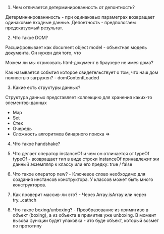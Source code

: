 1. Чем отличается детерминированность от депонтность? 

Детермининрованнность - при одинаковых параметрах возвращает одинаковые входные данные. Депонтность - предпологаем предсказуемый результат.

2. Что такое DOM?

Расшифровывает как document object model - объектная модель документа. Он нужен для того,
что 

Можем ли мы отрисовать html-документ в браузере не имея дома? 

Как называется события которое свидетельствует о том, что наш дом полностью загружен? -
domContentLoaded

3. Какие есть структуры данных? 

Структура данных представляет коллекцию для хранения каких-то элементов-данных
- Map 
- Set  
- Стек
- Очередь
- Сложность алгоритмов бинарного поиска => 

4. Что такое handshake?

5. Что делает оператор instanceOf и чем он отличается от typeOf
typeOf -  возвращает тип в виде строки
instanceOf принадлежит жи данный экземпляр к классу или его предку: true / false  

6. Что такое оператор new? - Ключевое слово необходимо для создания инстансов конструктора. У классов может быть много конструкторов.

7. Как проверит массив-ли это? - Через Array.isArray или через try...cathch


8. Что такое boxing/unboxing? - Преобразование из примитиво в объект (boxing), а из объекта в примитив уже unboxing. В момент вызова функции будет упаковка - это буде объект, который возмет по прототипу